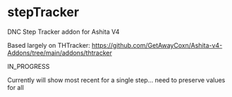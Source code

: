 # stepTracker
 DNC Step Tracker addon for Ashita V4
 
Based largely on THTracker: https://github.com/GetAwayCoxn/Ashita-v4-Addons/tree/main/addons/thtracker
 
IN_PROGRESS

Currently will show most recent for a single step... need to preserve values for all
